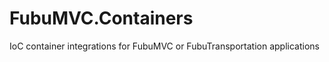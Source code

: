FubuMVC.Containers
==================

IoC container integrations for FubuMVC or FubuTransportation applications
